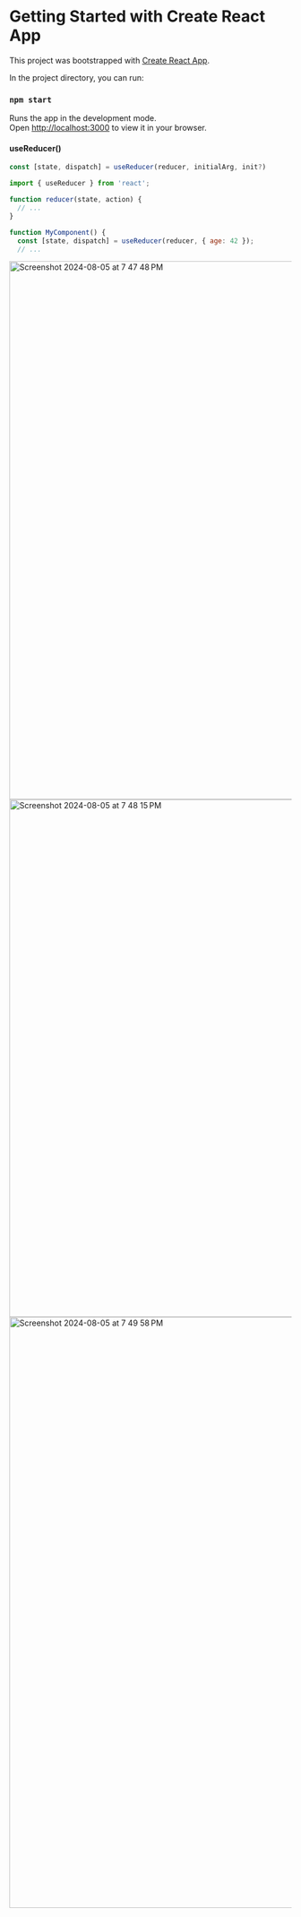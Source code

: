 # Getting Started with Create React App

This project was bootstrapped with [Create React App](https://github.com/facebook/create-react-app).

In the project directory, you can run:

### `npm start`

Runs the app in the development mode.\
Open [http://localhost:3000](http://localhost:3000) to view it in your browser.

#### useReducer() 
```javascript
const [state, dispatch] = useReducer(reducer, initialArg, init?)

import { useReducer } from 'react';

function reducer(state, action) {
  // ...
}

function MyComponent() {
  const [state, dispatch] = useReducer(reducer, { age: 42 });
  // ...
```


<img width="961" alt="Screenshot 2024-08-05 at 7 47 48 PM" src="https://github.com/user-attachments/assets/bbac68cf-7f90-40a2-94e2-e39b96c61c3c">

<img width="924" alt="Screenshot 2024-08-05 at 7 48 15 PM" src="https://github.com/user-attachments/assets/00d7b7ec-7f02-443f-97d8-de0af512f515">

<img width="1055" alt="Screenshot 2024-08-05 at 7 49 58 PM" src="https://github.com/user-attachments/assets/a1d34416-e75d-49ee-ac53-577987b745d9">
